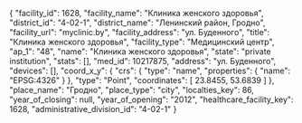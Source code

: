 {
    "facility_id": 1628,
    "facility_name": "Клиника женского здоровья",
    "district_id": "4-02-1",
    "district_name": "Ленинский район, Гродно",
    "facility_url": "myclinic.by",
    "facility_address": "ул. Буденного",
    "title": "Клиника женского здоровья",
    "facility_type": "Медицинский центр",
    "ap_1": "48",
    "name": "Клиника женского здоровья",
    "state": "private institution",
    "stats": [],
    "med_id": 10217875,
    "address": "ул. Буденного",
    "devices": [],
    "coord_x_y": {
        "crs": {
            "type": "name",
            "properties": {
                "name": "EPSG:4326"
            }
        },
        "type": "Point",
        "coordinates": [
            23.8455,
            53.6839
        ]
    },
    "place_name": "Гродно",
    "place_type": "city",
    "localties_key": 86,
    "year_of_closing": null,
    "year_of_opening": "2012",
    "healthcare_facility_key": 1628,
    "administrative_division_id": "4-02-1"
}